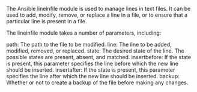 The Ansible lineinfile module is used to manage lines in text files. It can be used to add, modify, remove, or replace a line in a file, or to ensure that a particular line is present in a file.

The lineinfile module takes a number of parameters, including:

path: The path to the file to be modified.
line: The line to be added, modified, removed, or replaced.
state: The desired state of the line. The possible states are present, absent, and matched.
insertbefore: If the state is present, this parameter specifies the line before which the new line should be inserted.
insertafter: If the state is present, this parameter specifies the line after which the new line should be inserted.
backup: Whether or not to create a backup of the file before making any changes.